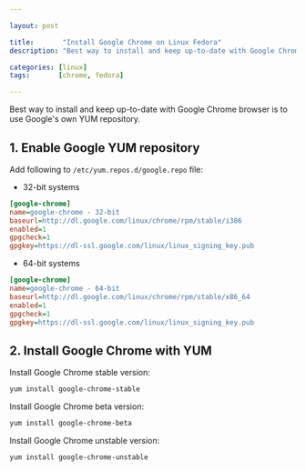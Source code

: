 ```yaml
---

layout: post

title:       "Install Google Chrome on Linux Fedora"
description: "Best way to install and keep up-to-date with Google Chrome browser is to use Google's own YUM repository."

categories: [linux]
tags:       [chrome, fedora]

---
```



Best way to install and keep up-to-date with Google Chrome browser is to use Google's own YUM repository.


## 1. Enable Google YUM repository

Add following to `/etc/yum.repos.d/google.repo` file:

- 32-bit systems

```ini
[google-chrome]
name=google-chrome - 32-bit
baseurl=http://dl.google.com/linux/chrome/rpm/stable/i386
enabled=1
gpgcheck=1
gpgkey=https://dl-ssl.google.com/linux/linux_signing_key.pub
```

- 64-bit systems

```ini
[google-chrome]
name=google-chrome - 64-bit
baseurl=http://dl.google.com/linux/chrome/rpm/stable/x86_64
enabled=1
gpgcheck=1
gpgkey=https://dl-ssl.google.com/linux/linux_signing_key.pub
```


## 2. Install Google Chrome with YUM

Install Google Chrome stable version:

```bash
yum install google-chrome-stable
```

Install Google Chrome beta version:

```bash
yum install google-chrome-beta
```

Install Google Chrome unstable version:

```bash
yum install google-chrome-unstable
```